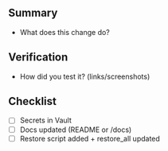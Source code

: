 ## Summary
- What does this change do?

## Verification
- How did you test it? (links/screenshots)

## Checklist
- [ ] Secrets in Vault
- [ ] Docs updated (README or /docs)
- [ ] Restore script added + restore_all updated
